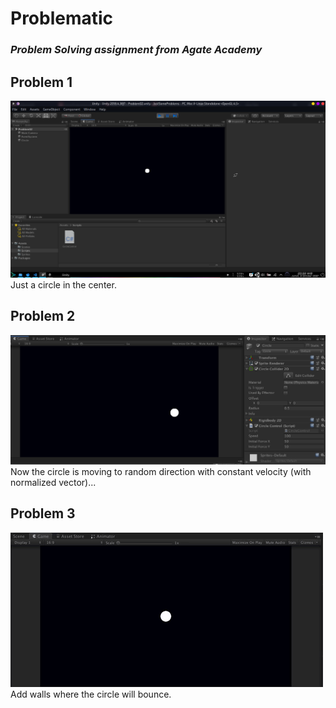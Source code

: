 # Problematic
### *Problem Solving assignment from Agate Academy*

## Problem 1
![Problem 1](git-resources/p1.png)  
Just a circle in the center.

## Problem 2
![Problem 2](git-resources/p2.png)  
Now the circle is moving to random direction with constant velocity (with normalized vector)...

## Problem 3
![Problem 3](git-resources/p3.gif)  
Add walls where the circle will bounce.

